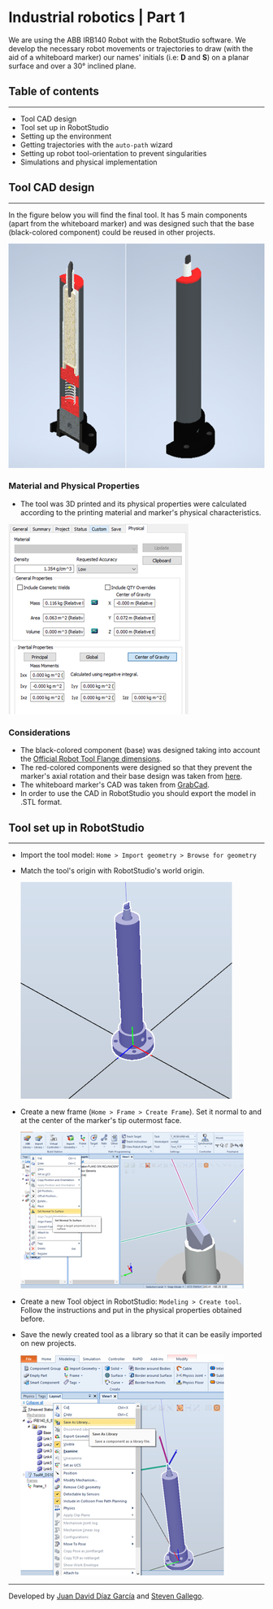 # Industrial robotics | Part 1

We are using the ABB IRB140 Robot with the RobotStudio software. We develop the necessary robot movements or trajectories to draw (with the aid of a whiteboard marker) our names' initials (i.e: **D** and **S**) on a planar surface and over a 30° inclined plane.

## Table of contents
___
- Tool CAD design
- Tool set up in RobotStudio
- Setting up the environment
- Getting trajectories with the `auto-path` wizard
- Setting up robot tool-orientation to prevent singularities
- Simulations and physical implementation

## Tool CAD design
___
In the figure below you will find the final tool. It has 5 main components (apart from the whiteboard marker) and was designed such that the base (black-colored component) could be reused in other projects.

![Interior and exterior tool view](/lab1/images/in-out-tool-view.png)

### Material and Physical Properties

 - The tool was 3D printed and its physical properties were calculated according to the printing material and marker's physical characteristics.

 ![Tool physical characteristics](/lab1/images/tool-physical-characteristics.png)

### Considerations
 - The black-colored component (base) was designed taking into account the [Official Robot Tool Flange dimensions](https://library.e.abb.com/public/a7121292272d40a9992a50745fdaa3b2/3HAC041346%20PS%20IRB%20140-en.pdf).
 - The red-colored components were designed so that they prevent the marker's axial rotation and their base design was taken from [here](https://github.com/ariasAleia/RobotStudio_Robotics_Lab4#guide).
 - The whiteboard marker's CAD was taken from [GrabCad](https://grabcad.com/library/expo-marker-1).
- In order to use the CAD in RobotStudio you should export the model in .STL format.
## Tool set up in RobotStudio 
___
 - Import the tool model: `Home > Import geometry > Browse for geometry `
 - Match the tool's origin with RobotStudio's world origin.

    ![Match TCPs](/lab1/images/match_TCPs.png)

- Create a new frame (`Home > Frame > Create Frame`). Set it normal to and at the center of the marker's tip outermost face.
    
    ![New Frame on tip's face center](/lab1/images/new-frame-tip-center.png)
- Create a new Tool object in RobotStudio: `Modeling > Create tool`. Follow the instructions and put in the physical properties obtained before.
- Save the newly created tool as a library so that it can be easily imported on new projects.

    ![Save tool as library](/lab1/images/save-as-library.png)



___
Developed by
[Juan David Díaz García](https://github.com/D4vidDG) and [Steven Gallego](https://github.com/jhairssteven).
